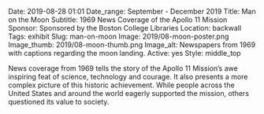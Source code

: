 Date: 2019-08-28 01:01 
Date_range: September - December 2019
Title: Man on the Moon
Subtitle: 1969 News Coverage of the Apollo 11 Mission
Sponsor: Sponsored by the Boston College Libraries
Location: backwall
Tags: exhibit
Slug: man-on-moon
Image: 2019/08-moon-poster.png
Image_thumb: 2019/08-moon-thumb.png
Image_alt: Newspapers from 1969 with captions regarding the moon landing. 
Active: yes
Style: middle_top

News coverage from 1969 tells the story of the Apollo 11 Mission’s awe inspiring feat of science, technology and courage.  It also presents a more complex picture of this historic achievement.   While people across the United States and around the world eagerly supported the mission, others questioned its value to society.